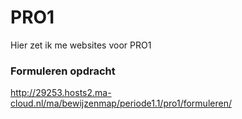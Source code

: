 # PRO1
Hier zet ik me websites voor PRO1

### Formuleren opdracht

http://29253.hosts2.ma-cloud.nl/ma/bewijzenmap/periode1.1/pro1/formuleren/
